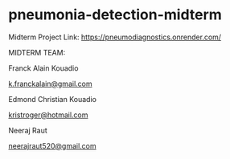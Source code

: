 # pneumonia-detection-midterm

Midterm Project Link: https://pneumodiagnostics.onrender.com/

MIDTERM TEAM:

Franck Alain Kouadio

k.franckalain@gmail.com

Edmond Christian Kouadio

kristroger@hotmail.com

Neeraj Raut 

neerajraut520@gmail.com
